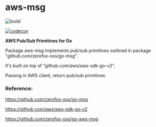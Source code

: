 # aws-msg

![build](https://github.com/woorui/aws-msg/actions/workflows/go.yml/badge.svg)

[![codecov](https://codecov.io/gh/woorui/aws-msg/branch/main/graph/badge.svg?token=Y0030WHH14)](https://codecov.io/gh/woorui/aws-msg)

**AWS Pub/Sub Primitives for Go**

Package aws-msg implements pub/sub primitives outlined in package "github.com/zerofox-oss/go-msg".

It's built on top of "github.com/aws/aws-sdk-go-v2".

Passing in AWS client, return pub/sub primitives.

### Reference:

https://github.com/zerofox-oss/go-msg

https://github.com/aws/aws-sdk-go-v2

https://github.com/zerofox-oss/go-aws-msg
